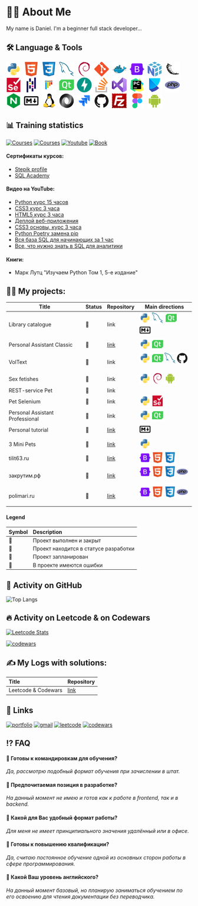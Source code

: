 
# 👨‍💻 About Me
My name is Daniel. I'm a beginner full stack developer...


## 🛠 Language & Tools

<div>
  <img src="https://github.com/devicons/devicon/blob/master/icons/python/python-original.svg" title="Flutter" alt="Flutter" width="40" height="40"/>&nbsp;
  <img src="https://github.com/devicons/devicon/blob/master/icons/html5/html5-original.svg" title="Flutter" alt="Flutter" width="40" height="40"/>&nbsp;
  <img src="https://github.com/devicons/devicon/blob/master/icons/css3/css3-original.svg" title="Flutter" alt="Flutter" width="40" height="40"/>&nbsp;
  <img src="https://github.com/devicons/devicon/blob/master/icons/mysql/mysql-original.svg" title="Flutter" alt="Flutter" width="40" height="40"/>&nbsp;
  <img src="https://github.com/devicons/devicon/blob/master/icons/debian/debian-original.svg" title="Flutter" alt="Flutter" width="40" height="40"/>&nbsp;
  <img src="https://github.com/devicons/devicon/blob/master/icons/git/git-original.svg" title="Flutter" alt="Flutter" width="40" height="40"/>&nbsp;
  <img src="https://github.com/devicons/devicon/blob/master/icons/docker/docker-original.svg" title="Flutter" alt="Flutter" width="40" height="40"/>&nbsp;
  <img src="https://github.com/devicons/devicon/blob/master/icons/bootstrap/bootstrap-original.svg" title="Flutter" alt="Flutter" width="40" height="40"/>&nbsp;
  <img src="https://github.com/devicons/devicon/blob/master/icons/numpy/numpy-original.svg" title="Flutter" alt="Flutter" width="40" height="40"/>&nbsp;
  <img src="https://github.com/devicons/devicon/blob/master/icons/flask/flask-original.svg" title="Flutter" alt="Flutter" width="40" height="40"/>&nbsp;
  <img src="https://github.com/devicons/devicon/blob/master/icons/selenium/selenium-original.svg" title="Flutter" alt="Flutter" width="40" height="40"/>&nbsp;
  <img src="https://github.com/devicons/devicon/blob/master/icons/pandas/pandas-original.svg" title="Flutter" alt="Flutter" width="40" height="40"/>&nbsp;
  <img src="https://github.com/devicons/devicon/blob/master/icons/pytest/pytest-original.svg" title="Flutter" alt="Flutter" width="40" height="40"/>&nbsp;
  <img src="https://github.com/devicons/devicon/blob/master/icons/qt/qt-original.svg" title="Flutter" alt="Flutter" width="40" height="40"/>&nbsp;
  <img src="https://github.com/devicons/devicon/blob/master/icons/fastapi/fastapi-original.svg" title="Flutter" alt="Flutter" width="40" height="40"/>&nbsp;
  <img src="https://github.com/devicons/devicon/blob/master/icons/stackoverflow/stackoverflow-original.svg" title="Flutter" alt="Flutter" width="40" height="40"/>&nbsp;
  <img src="https://github.com/devicons/devicon/blob/master/icons/visualstudio/visualstudio-original.svg" title="Flutter" alt="Flutter" width="40" height="40"/>&nbsp;
  <img src="https://github.com/devicons/devicon/blob/master/icons/pycharm/pycharm-original.svg" title="Flutter" alt="Flutter" width="40" height="40"/>&nbsp;
  <img src="https://github.com/devicons/devicon/blob/master/icons/poetry/poetry-original.svg" title="Flutter" alt="Flutter" width="40" height="40"/>&nbsp;
  <img src="https://github.com/devicons/devicon/blob/master/icons/php/php-original.svg" title="Flutter" alt="Flutter" width="40" height="40"/>&nbsp;
  <img src="https://github.com/devicons/devicon/blob/master/icons/nginx/nginx-original.svg" title="Flutter" alt="Flutter" width="40" height="40"/>&nbsp;
  <img src="https://github.com/devicons/devicon/blob/master/icons/markdown/markdown-original.svg" title="Flutter" alt="Flutter" width="40" height="40"/>&nbsp;
  <img src="https://github.com/devicons/devicon/blob/master/icons/linux/linux-original.svg" title="Flutter" alt="Flutter" width="40" height="40"/>&nbsp;
  <img src="https://github.com/devicons/devicon/blob/master/icons/json/json-original.svg" title="Flutter" alt="Flutter" width="40" height="40"/>&nbsp;
  <img src="https://github.com/devicons/devicon/blob/master/icons/jira/jira-original.svg" title="Flutter" alt="Flutter" width="40" height="40"/>&nbsp;
  <img src="https://github.com/devicons/devicon/blob/master/icons/github/github-original.svg" title="Flutter" alt="Flutter" width="40" height="40"/>&nbsp;
  <img src="https://github.com/devicons/devicon/blob/master/icons/filezilla/filezilla-original.svg" title="Flutter" alt="Flutter" width="40" height="40"/>&nbsp;
  <img src="https://github.com/devicons/devicon/blob/master/icons/figma/figma-original.svg" title="Flutter" alt="Flutter" width="40" height="40"/>&nbsp;
  <img src="https://github.com/devicons/devicon/blob/master/icons/android/android-original.svg" title="Flutter" alt="Flutter" width="40" height="40"/>&nbsp;
</div>

## 📊 Training statistics

[![Сourses](https://img.shields.io/badge/Получено_сертификатов_в_ходе_курсов-32-green.svg)]()
[![Сourses](https://img.shields.io/badge/Пройдено_курсов_без_сертификатов-5-yellow.svg)]()
[![Youtube](https://img.shields.io/badge/Просмотрено_видео_на_YouTube-10-red.svg)]()
[![Book](https://img.shields.io/badge/Прочитано_обучающих_книг-1-blue.svg)]()

#### Сертификаты курсов: 

 - [Stepik profile](https://stepik.org/users/528102007/profile)
 - [SQL Academy](https://sql-academy.org/ru/profile/165550)

#### Видео на YouTube:

 - [Python курс 15 часов](https://www.youtube.com/watch?v=cfJrtx-k96U&t=52242s)
 - [CSS3 курс 3 часа](https://www.youtube.com/watch?v=1X8FNuy32ZM&t=11527s)
 - [HTML5 курс 3 часа](https://www.youtube.com/watch?v=W4MIiV4nZDY)
 - [Деплой веб-приложения](https://www.youtube.com/watch?v=uLp-zgset00)
 - [CSS3 основы, курс 3 часа](https://www.youtube.com/watch?v=WpridlBQmdk&t=4227s)
 - [Python Poetry замена pip](https://www.youtube.com/watch?v=KOC0Gbo_0HY)
 - [Вся база SQL для начинающих за 1 час](https://www.youtube.com/watch?v=5sG9kmXYsKU&t=10s)
 - [Все, что нужно знать в SQL для аналитики](https://www.youtube.com/watch?v=Zf8M3xJaMEc)

#### Книги:

 - Марк Лутц "Изучаем Python Том 1, 5-е издание"


## 👨‍🏫 My projects:

| Title             | Status |Repository    |   Main directions                                                         |
| ----------------- | ---------------------|--------------------------------|-------------------------------------------- |
| Library catalogue | 📘 | link | <img src="https://github.com/devicons/devicon/blob/master/icons/python/python-original.svg" title="Flutter" alt="Flutter" width="30" height="30"/>&nbsp;<img src="https://github.com/devicons/devicon/blob/master/icons/mysql/mysql-original.svg" title="Flutter" alt="Flutter" width="30" height="30"/>&nbsp; <img src="https://github.com/devicons/devicon/blob/master/icons/qt/qt-original.svg" title="Flutter" alt="Flutter" width="30" height="30"/>&nbsp; <img src="https://github.com/devicons/devicon/blob/master/icons/markdown/markdown-original.svg" title="Flutter" alt="Flutter" width="30" height="30"/>&nbsp; |
| Personal Assistant Classic | 📕  | <a href="https://github.com/Daniel-Astaptscev/Personal-assistant">link</a> | <img src="https://github.com/devicons/devicon/blob/master/icons/python/python-original.svg" title="Flutter" alt="Flutter" width="30" height="30"/>&nbsp;<img src="https://github.com/devicons/devicon/blob/master/icons/qt/qt-original.svg" title="Flutter" alt="Flutter" width="30" height="30"/>&nbsp; |
| VolText | 📙 | link | <img src="https://github.com/devicons/devicon/blob/master/icons/python/python-original.svg" title="Flutter" alt="Flutter" width="30" height="30"/>&nbsp;<img src="https://github.com/devicons/devicon/blob/master/icons/qt/qt-original.svg" title="Flutter" alt="Flutter" width="30" height="30"/>&nbsp;<img src="https://github.com/devicons/devicon/blob/master/icons/mysql/mysql-original.svg" title="Flutter" alt="Flutter" width="30" height="30"/>&nbsp;<img src="https://github.com/devicons/devicon/blob/master/icons/github/github-original.svg" title="Flutter" alt="Flutter" width="30" height="30"/>&nbsp; |
| Sex fetishes | 📙 | link | <img src="https://github.com/devicons/devicon/blob/master/icons/python/python-original.svg" title="Flutter" alt="Flutter" width="30" height="30"/>&nbsp;<img src="https://github.com/devicons/devicon/blob/master/icons/debian/debian-original.svg" title="Flutter" alt="Flutter" width="30" height="30"/>&nbsp;<img src="https://github.com/devicons/devicon/blob/master/icons/android/android-original.svg" title="Flutter" alt="Flutter" width="30" height="30"/>&nbsp; |
| REST-service Pet | 📙 | link | |
| Pet Selenium | 📙 | link | <img src="https://github.com/devicons/devicon/blob/master/icons/python/python-original.svg" title="Flutter" alt="Flutter" width="30" height="30"/>&nbsp;<img src="https://github.com/devicons/devicon/blob/master/icons/selenium/selenium-original.svg" title="Flutter" alt="Flutter" width="30" height="30"/>&nbsp; |
| Personal Assistant Professional | 📘  | link | <img src="https://github.com/devicons/devicon/blob/master/icons/python/python-original.svg" title="Flutter" alt="Flutter" width="30" height="30"/>&nbsp;<img src="https://github.com/devicons/devicon/blob/master/icons/qt/qt-original.svg" title="Flutter" alt="Flutter" width="30" height="30"/>&nbsp; |
| Personal tutorial | 📘 | <a href="https://github.com/Daniel-Astaptscev/Personal-tutorial">link</a> | <img src="https://github.com/devicons/devicon/blob/master/icons/markdown/markdown-original.svg" title="Flutter" alt="Flutter" width="30" height="30"/>&nbsp; |
| 3 Mini Pets | 📗 | <a href="https://github.com/Daniel-Astaptscev/Mini-Pets">link</a> | <img src="https://github.com/devicons/devicon/blob/master/icons/python/python-original.svg" title="Flutter" alt="Flutter" width="30" height="30"/>&nbsp; |
| tilit63.ru | 📗 | <a href="https://github.com/Daniel-Astaptscev/Website-Tilit63.ru">link</a> | <img src="https://github.com/devicons/devicon/blob/master/icons/bootstrap/bootstrap-original.svg" title="Flutter" alt="Flutter" width="30" height="30"/>&nbsp;<img src="https://github.com/devicons/devicon/blob/master/icons/html5/html5-original.svg" title="Flutter" alt="Flutter" width="30" height="30"/>&nbsp;<img src="https://github.com/devicons/devicon/blob/master/icons/css3/css3-original.svg" title="Flutter" alt="Flutter" width="30" height="30"/>&nbsp; |
| закрутим.рф | 📗 | <a href="https://github.com/Daniel-Astaptscev/Website-xn--80anehlwoh.xn--p1ai">link</a> | <img src="https://github.com/devicons/devicon/blob/master/icons/bootstrap/bootstrap-original.svg" title="Flutter" alt="Flutter" width="30" height="30"/>&nbsp;<img src="https://github.com/devicons/devicon/blob/master/icons/html5/html5-original.svg" title="Flutter" alt="Flutter" width="30" height="30"/>&nbsp;<img src="https://github.com/devicons/devicon/blob/master/icons/css3/css3-original.svg" title="Flutter" alt="Flutter" width="30" height="30"/>&nbsp;<img src="https://github.com/devicons/devicon/blob/master/icons/php/php-original.svg" title="Flutter" alt="Flutter" width="30" height="30"/>&nbsp; |
| polimari.ru | 📗 | <a href="https://github.com/Daniel-Astaptscev/Website-Polimari.ru">link</a> | <img src="https://github.com/devicons/devicon/blob/master/icons/bootstrap/bootstrap-original.svg" title="Flutter" alt="Flutter" width="30" height="30"/>&nbsp;<img src="https://github.com/devicons/devicon/blob/master/icons/html5/html5-original.svg" title="Flutter" alt="Flutter" width="30" height="30"/>&nbsp;<img src="https://github.com/devicons/devicon/blob/master/icons/css3/css3-original.svg" title="Flutter" alt="Flutter" width="30" height="30"/>&nbsp;<img src="https://github.com/devicons/devicon/blob/master/icons/php/php-original.svg" title="Flutter" alt="Flutter" width="30" height="30"/>&nbsp; |

#### Legend

| Symbol | Description         |
| :-------- | :------------------------- |
| 📗 |  Проект выполнен и закрыт |
| 📘 |  Проект находится в статусе разработки |
| 📙 |  Проект запланирован |
| 📕 |  В проекте имеются ошибки |

## 📝 Activity on GitHub

![Top Langs](https://github-readme-stats.vercel.app/api/top-langs/?username=Daniel-Astaptscev&layout=compact)


## 🔥 Activity on Leetcode & on Codewars 

[![Leetcode Stats](https://leetcard.jacoblin.cool//daniel-astaptscev)](https://leetcode.com/daniel-astaptscev)

[![codewars](https://www.codewars.com/users/Daniel-Astaptscev/badges/large)](https://www.codewars.com/users/Daniel-Astaptscev)


## ✍ My Logs with solutions:

| Title | Repository         |
| :-------- | :------------------------- |
| Leetcode & Codewars | <a href="https://github.com/Daniel-Astaptscev/Logs-with-solutions">link</a> |


## 📌 Links

[![portfolio](https://img.shields.io/badge/Stepik-000?style=for-the-badge&logo=ko-fi&logoColor=white)](https://stepik.org/users/528102007/profile) 
[![gmail](https://img.shields.io/badge/gmail-4285f4?style=for-the-badge&logo=gmail&logoColor=white)](iteleishen@gmail.com)
[![leetcode](https://img.shields.io/badge/Leetcode-ffa116?style=for-the-badge&logo=Leetcode&logoColor=white)](https://leetcode.com/u/daniel-astaptscev/)
[![codewars](https://img.shields.io/badge/codewars-b0361e?style=for-the-badge&logo=codewars&logoColor=white)](https://www.codewars.com/users/Daniel-Astaptscev)

## ⁉️ FAQ

#### 💬 Готовы к командировкам для обучения?

*Да, рассмотрю подобный формат обучения при зачислении в штат.* 

#### 💬 Предпочитаемая позиция в разработке? 

*На данный момент не имею и готов как к работе в frontend, так и в backend.*

#### 💬 Какой для Вас удобный формат работы? 

*Для меня не имеет принципиального значения удалённый или в офисе.*

#### 💬 Готовы к повышению квалификации? 

*Да, считаю постоянное обучение одной из основных сторон работы в сфере программирования.*

#### 💬 Какой Ваш уровень английского? 

*На данный момент базовый, но планирую заниматься обучением по его освоению для чтения документации без переводчика.*
